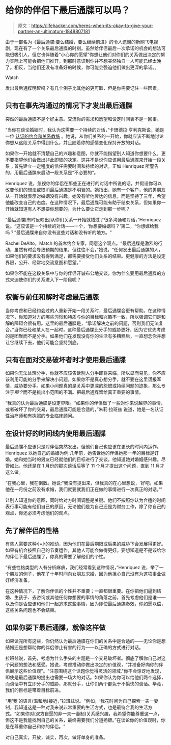 # 给你的伴侣下最后通牒可以吗？

> 原文：<https://lifehacker.com/heres-when-its-okay-to-give-your-partner-an-ultimatum-1848807181>

由于一部名为《最后通牒:要么结婚，要么继续前进》的令人遗憾的新网飞电视剧，现在有了一个关系最后通牒的时刻。虽然给伴侣最后一次承诺的机会的想法可能很吸引人，但它也伴随着“小心你的愿望”你想让他们对你们的关系做出决定的努力实际上可能会把他们推开，到那时意识到你并不想突然独自一人可能已经太晚了。相反，当他们还没有准备好的时候，你可能会强迫他们做出更深的承诺。。

Watch

发出最后通牒明智吗？有几个例子比其他的更可取，但是你需要记住一些因素。

## 只有在事先沟通过的情况下才发出最后通牒

突然的最后通牒不是个好主意。交流你的需求和愿望和设定时间表不是一回事。

“当你在谈论婚姻时，我认为这需要一个持续的对话，”卡珊德拉·亨利克斯说，她是一位 [认证的约会和关系教练](http://www.inspiremany.com/) 。她说，从你们关系的一开始，你就应该不断地讨论你想从这段关系中得到什么，并且随着你的感情变化保持开放的对话。

如果你一开始就不清楚自己的兴趣和意图，你就不能指望别人知道你想要什么，更不要指望他们会做出非此即彼的决定。这并不是说你应该用最后通牒来开始一段关系；首先建立一定程度的信任需要时间和持续的对话。正如 Henriquez 所警告的，用最后通牒来启动一段关系是“不必要的”。

Henriquez 说，忽视你的伴侣在那些正在进行的对话中所说的话，并假设你可以改变他们的想法或取消最后通牒是不明智的。她指出，她有一个客户，他的男朋友从一开始就表示对婚姻没有兴趣。她没有听他传达的信息，而是坚持了三年，希望他能改变自己的态度。在这种情况下，最后通牒可能有助于结束关系，但如果你一开始就知道有人不想要你想要的，为什么要让它走到那一步呢？

“最后通牒[有时反映出]从你们关系一开始就错过了很多沟通和对话，”Henriquez 说。“这应该是一个持续的对话——一个，‘你想要婚姻吗？’第二，“你想嫁给我吗？”最后通牒来自你没有这些对话和没有听的地方。"

Rachel DeAlto，Match 的首席约会专家，同意这个观点。“最后通牒是激烈的行动，虽然有时会导致预期的结果，但往往不会，”她说。“任何发出最后通牒的人，如果他们的要求没有得到满足，都需要接受他们关系的结束。更健康的方法是设定界限，公开、经常地交流意图和愿望。”

如果你不能在这段关系中与你的伴侣开诚布公地交谈，你为什么要用最后通牒的方式来迫使你们的关系进入下一阶段呢？

## **权衡与前任和解时考虑最后通牒**

当你考虑和已经约会过的人重新开始一段关系时，最后通牒会更有帮助。在这种情况下，你知道对方的哪些习惯和特质与你的目标和兴趣不一致，所以强调它们是和解的障碍会很有用。这里的最后通牒是，“承诺解决之前的问题，否则我们无法复合。”当你已经和某人在一起时，这种最后通牒比分手的威胁更好，因为它优先考虑的是团聚而不是分手。如果他们在发现没有你的生活有多糟糕后，一直想念你并想让它继续下去，他们可能会坚持到底。

## 只有在面对交易破坏者时才使用最后通牒

如果你无法处理分手，你就不应该告诉别人分手即将来临，所以显而易见，你不应该利用可能的分手来解决小问题。如果你不是真心想分手，就不要在这里谎报军情，威胁要分手。如果小问题真的是关系中更深的怨恨或持续问题的迹象，那么专注于*那个*而不是挑出小范围的不满。把最后通牒留给真正重要的事情。

“我真的认为最后通牒是设定界限。“如果你的伴侣做了一些对你来说越界的事情，或者破坏了你的交易，最后通牒可能是合适的，”朱莉·拉班兹 说道，她是一名认证性治疗师和有执照的专业临床顾问。

## **在设计好的时间线内使用最后通牒**

最后通牒不应该只是对伴侣突然发出，但他们自己也应该在更长的时间内运作。Henriquez 以她自己的婚姻为例:几年前，她告诉她的伴侣她那一年的目标是订婚。她和她当时的男友已经就他们的目标进行了交谈，他知道她对婚姻感兴趣。尽管如此，他还是在 1 月份的那次谈话后等了 11 个月才提出这个问题，直到 11 月才这么做。

“在我心里，我在倒数。她说:“我没有提出来，但我真的在心里想说，‘好吧，如果他在一月份之前没有求婚，我们就要就我们正在做的事情进行一次真正的对话。’”

让别人知道你的意图，同时给对方时间调整是关键。他们不按照你认为合适的时间表行事可能有他们自己的原因，无论他们是为自己还是为财务工作，除了你自己的观点，你还必须考虑他们的观点。

## **先了解伴侣的性格**

有些人需要这种小小的推动，因为他们在最后期限或后果的威胁下会发展得更好。如果有机会按照自己的节奏运作，其他人可能会做得更好。要想知道是不是该给你的伴侣下最后通牒了，你真的需要了解他们的个性。

“有些性格类型的人有分析麻痹，我们经常看到这种情况，”Henriquez 说，举了一个朋友的例子，他花了十年时间向女朋友求婚，因为他担心自己没有为这项事业做好经济准备。

在这种情况下，了解你伴侣的个性并不重要；一直都很重要。在你把他们逼到结婚、生孩子、去咨询或其他任何你想要的事情的角落之前，首先考虑他们是谁——以及你是否应该和他们一起追求这些事情，因为即使最后通牒奏效，你如愿以偿，这些关系问题也不会结束。

## 如果你要下最后通牒，就像这样做

如果读完所有这些，你仍然认为最后通牒在你们的关系中是合适的——无论你是想结婚还是想帮助你的伴侣停止有害的行为——以正确的方式进行对话。

拉班兹说，首先，考虑为什么手头的主题是一个交易破坏者。彻底了解你自己对这个问题的想法和感受。她说，考虑推动你做出决定的价值观，“并准备好向你的伴侣展示这些价值观”。"注意围绕这个话题你觉得灵活的领域."你不会惊讶地发现，即使是最后通牒的提出也需要一场大的对话。如果你认为你可以给他们两个选择，而谈话中有立即分手的威胁，那就分手，让你们两个都免于不愉快的谈话。毕竟，我们的目标是带着目标前进。

“用‘我’的语言(温和地)接近，”拉班兹说。“例如，‘我花时间为自己探索一夫一妻制，我知道这是一种对我来说非常重要的生活方式，也是最符合我的生活方式。“如果你对(双方自愿的非一夫一妻制)关系感兴趣，我希望你能尊重这一点，但这不是我能找到自己的关系，最终需要我们分道扬镳。”在谈论你的价值观时，你是在尊重你自己和你的伴侣。"

对自己真实，开放，诚实，再次，做好单身的准备。